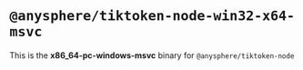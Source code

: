 # `@anysphere/tiktoken-node-win32-x64-msvc`

This is the **x86_64-pc-windows-msvc** binary for `@anysphere/tiktoken-node`
